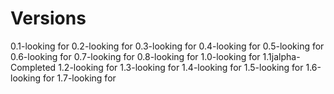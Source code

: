 # Versions
0.1-looking for
0.2-looking for
0.3-looking for
0.4-looking for 
0.5-looking for
0.6-looking for
0.7-looking for
0.8-looking for
1.0-looking for
1.1jalpha-Completed
1.2-looking for
1.3-looking for
1.4-looking for
1.5-looking for
1.6-looking for
1.7-looking for
